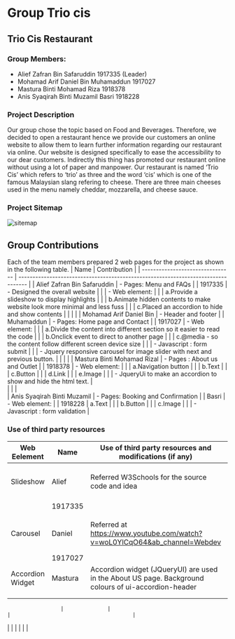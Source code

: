 # **Group Trio cis** 
## Trio Cis Restaurant
### Group Members:
- Alief Zafran Bin Safaruddin 1917335 (Leader) 
- Mohamad Arif Daniel Bin Muhamaddun 1917027
- Mastura Binti Mohamad Riza 1918378
- Anis Syaqirah Binti Muzamil Basri 1918228
### **Project Description**
Our group chose the topic based on Food and Beverages. Therefore, we decided to open a restaurant hence we provide our customers an online website to allow them to learn further information regarding our restaurant via online. Our website is designed specifically to ease the accessibility to our dear customers. Indirectly this thing has promoted our restaurant online without using a lot of paper and manpower. Our restaurant is named ‘Trio Cis’ which refers to ‘trio’ as three and the word ‘cis’ which is one of the famous Malaysian slang refering to cheese. There are three main cheeses used in the menu namely cheddar, mozzarella, and cheese sauce. 
### **Project Sitemap**
![sitemap](https://user-images.githubusercontent.com/85574530/121228233-16b1ec80-c8bf-11eb-8ad8-20de48c3be28.png)
## **Group Contributions**
Each of the team members prepared 2 web pages for the project as shown in the following table.
|              Name                |                                Contribution                                       |
| -------------------------------- | --------------------------------------------------------------------------------- |
| Alief Zafran Bin Safaruddin      | - Pages: Menu and FAQs                                                            |
|              1917335             |  - Designed the overall website                                                   |
|                                  |  - Web element:                                                                   |
|                                  |     a.Provide a slideshow to display highlights                                   |
|                                  |     b.Animate hidden contents to make website look more minimal and less fuss     |
|                                  |     c.Placed an accordion to hide and show contents                               | 
|                                  |                                                                                   |
|     Mohamad Arif Daniel Bin      | - Header and footer                                                               |
|            Muhamaddun            | - Pages: Home page and Contact                                                    |
|             1917027              | - Web element:                                                                    |
|                                  |    a.Divide the content into different section so it easier to read the code      |
|                                  |    b.Onclick event to direct to another page                                      |
|                                  |    c.@media - so the content follow different screen device size                  |
|                                  |  - Javascript : form submit                                                       |
|                                  |  - Jquery responsive carousel for image slider with next and previous button.     |
|                                  |                                                                                   |
|   Mastura Binti Mohamad Rizal    |  - Pages : About us and Outlet                                                    |
|            1918378               |  - Web element:                                                                   |
|                                  |     a.Navigation button                                                           |
|                                  |     b.Text                                                                        |
|                                  |     c.Button                                                                      |
|                                  |     d.Link                                                                        |
|                                  |     e.Image                                                                       |
|                                  |  - JqueryUi to make an accordion to show and hide the html text.                  |        
|                                  |                                                                                   |        
|   Anis Syaqirah Binti Muzamil    |  - Pages: Booking and Confirmation                                                |
|              Basri               |  - Web element:                                                                   |
|             1918228              |    a.Text                                                                         |
|                                  |    b.Button                                                                       | 
|                                  |    c.Image                                                                        |
|                                  |  - Javascript : form validation                                                   |

### **Use of third party resources**
|      Web Eelement   |     Name     |               Use of third party resources and modifications (if any)            |            Modifications (if any)             |
| --------------------|--------------|----------------------------------------------------------------------------------|---------------------------------------------- |
| Slideshow           |   Alief      | Referred W3Schools for the source code and idea                                  | Changed the pictures, Transition time         |
|                     |   1917335    |                                                                                  |                                               |
|                     |              |                                                                                  |                                               |
| Carousel            |  Daniel      | Referred at https://www.youtube.com/watch?v=woL0YlCqO64&ab_channel=Webdev        | Change the border radius, padding, and margin |
|                     |     1917027  |                                                                                  |            for the slider                     |          |                     |              |                                                                                  |                                               |
|Accordion Widget     |  Mastura     |  Accordion widget (JQueryUI) are used in the About US page.                        Background colours of ui-accordion-header               |                     |   1918378    |                                                                                    
|                     |              |                                            
|                     | 

                     |              |                                                                                  |                                       |
|                                    |          |
|                                    |                                    |                                  
            

                                    
                                    




